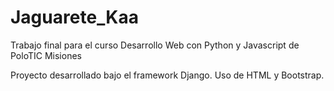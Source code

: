 # Jaguarete_Kaa
Trabajo final para el curso Desarrollo Web con Python y Javascript de PoloTIC Misiones

Proyecto desarrollado bajo el framework Django. Uso de HTML y Bootstrap.
